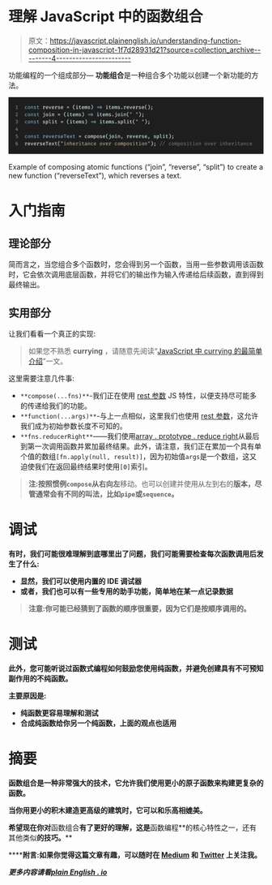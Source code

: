 # 理解 JavaScript 中的函数组合

> 原文：<https://javascript.plainenglish.io/understanding-function-composition-in-javascript-1f7d28931d21?source=collection_archive---------4----------------------->

功能编程的一个组成部分— **功能组合**是一种组合多个功能以创建一个新功能的方法。

![](img/45321a5e3c9bd9ba87bca40529f4d4f3.png)

Example of composing atomic functions (“join”, “reverse”, “split”) to create a new function (“reverseText”), which reverses a text.

# 入门指南

## 理论部分

简而言之，当您组合多个函数时，您会得到另一个函数，当用一些参数调用该函数时，它会依次调用底层函数，并将它们的输出作为输入传递给后续函数，直到得到最终输出。

## 实用部分

让我们看看一个真正的实现:

> 如果您不熟悉 **currying** ，请随意先阅读“[JavaScript 中 currying 的最简单介绍](/the-simplest-intro-to-currying-in-javascript-c36b892f2597)”一文。

这里需要注意几件事:

*   `**compose(...fns)**`-我们正在使用 [rest 参数](https://developer.mozilla.org/en-US/docs/Web/JavaScript/Reference/Functions/rest_parameters) JS 特性，以便支持尽可能多的传递给我们的功能。
*   `**function(...args)**`-与上一点相似，这里我们也使用 [rest 参数](https://developer.mozilla.org/en-US/docs/Web/JavaScript/Reference/Functions/rest_parameters)，这允许我们成为初始参数长度不可知的。
*   `**fns.reducerRight**`——我们使用[array . prototype . reduce right](https://developer.mozilla.org/en-US/docs/Web/JavaScript/Reference/Global_Objects/Array/reduceRight)从最后到第一次调用函数并累加最终结果。此外，请注意，我们正在累加一个具有单个值的数组`[fn.apply(null, result)]`，因为初始值`args`是一个数组，这又迫使我们在返回最终结果时使用`[0]`索引。

> **注:**按照惯例`compose`从**右向左**移动。也可以创建并使用从左到右的**版本，尽管通常会有不同的叫法，比如`pipe`或`sequence`。**

# ****调试****

**有时，我们可能很难理解到底哪里出了问题，我们可能需要检查每次函数调用后发生了什么:**

*   **显然，我们可以使用内置的 IDE 调试器**
*   **或者，我们也可以有一些专用的助手功能，简单地在某一点记录数据**

> **注意:你可能已经猜到了函数的顺序很重要，因为它们是按顺序调用的。**

# **测试**

**此外，您可能听说过函数式编程如何鼓励您使用纯函数，并避免创建具有不可预知副作用的不纯函数。**

**主要原因是:**

*   **纯函数更容易理解和测试**
*   **合成纯函数给你另一个纯函数，上面的观点也适用**

# **摘要**

**函数组合是一种非常强大的技术，它允许我们使用更小的原子函数来构建更复杂的函数。**

**当你用更小的积木建造更高级的建筑时，它可以和乐高相媲美。**

**希望现在你对**函数组合**有了更好的理解，这是**函数编程**的核心特性之一，还有其他类似[](/the-simplest-intro-to-currying-in-javascript-c36b892f2597)**的技巧。****

******附言:**如果你觉得这篇文章有趣，可以随时在 [Medium](https://erzhtor.medium.com/) 和 [Twitter](https://twitter.com/erzhtor) 上关注我。****

*****更多内容请看*[*plain English . io*](http://plainenglish.io/)****